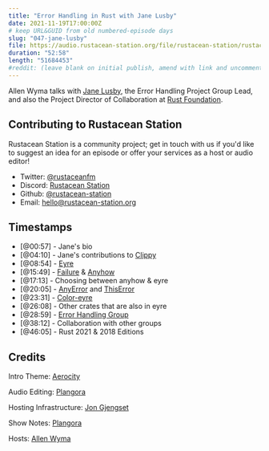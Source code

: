 ```yaml
---
title: "Error Handling in Rust with Jane Lusby"
date: 2021-11-19T17:00:00Z
# keep URL&GUID from old numbered-episode days
slug: "047-jane-lusby"
file: https://audio.rustacean-station.org/file/rustacean-station/rustacean-station-e047-jane-lusby.mp3
duration: "52:58"
length: "51684453"
#reddit: (leave blank on initial publish, amend with link and uncomment this line after Reddit thread has been posted)
---
```

Allen Wyma talks with [Jane Lusby](https://github.com/yaahc), the Error Handling Project Group Lead, and also the Project Director of Collaboration at [Rust Foundation](https://foundation.rust-lang.org/). 


## Contributing to Rustacean Station

Rustacean Station is a community project; get in touch with us if you'd like to suggest an idea for an episode or offer your services as a host or audio editor!

- Twitter: [@rustaceanfm](https://twitter.com/rustaceanfm)
- Discord: [Rustacean Station](https://discord.gg/cHc3Gyc)
- Github: [@rustacean-station](https://github.com/rustacean-station/)
- Email: [hello@rustacean-station.org](mailto:hello@rustacean-station.org)

## Timestamps 
- [@00:57] - Jane's bio
- [@04:10] - Jane's contributions to [Clippy](https://github.com/rust-lang/rust-clippy)
- [@08:54] - [Eyre](https://github.com/yaahc/eyre)
- [@15:49] - [Failure](https://docs.rs/failure/) & [Anyhow](https://docs.rs/anyhow/)
- [@17:13] - Choosing between anyhow & eyre
- [@20:05] - [AnyError](https://docs.rs/err-context/0.1/err_context/type.AnyError.html) and [ThisError](https://docs.rs/thiserror/)
- [@23:31] - [Color-eyre](https://github.com/yaahc/color-eyre)
- [@26:08] - Other crates that are also in eyre
- [@28:59] - [Error Handling Group](https://github.com/rust-lang/project-error-handling)
- [@38:12] - Collaboration with other groups 
- [@46:05] - Rust 2021 & 2018 Editions

## Credits
Intro Theme: [Aerocity](https://twitter.com/AerocityMusic)

Audio Editing: [Plangora](https://twitter.com/plangora)

Hosting Infrastructure: [Jon Gjengset](https://twitter.com/jonhoo/)

Show Notes: [Plangora](https://twitter.com/plangora)

Hosts: [Allen Wyma](https://twitter.com/allenwyma)